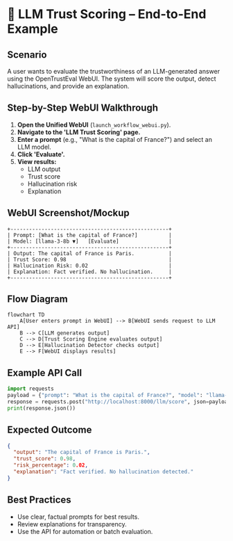 # 🤖 LLM Trust Scoring – End-to-End Example

## Scenario
A user wants to evaluate the trustworthiness of an LLM-generated answer using the OpenTrustEval WebUI. The system will score the output, detect hallucinations, and provide an explanation.

## Step-by-Step WebUI Walkthrough
1. **Open the Unified WebUI** (`launch_workflow_webui.py`).
2. **Navigate to the 'LLM Trust Scoring' page.**
3. **Enter a prompt** (e.g., "What is the capital of France?") and select an LLM model.
4. **Click 'Evaluate'.**
5. **View results:**
   - LLM output
   - Trust score
   - Hallucination risk
   - Explanation

## WebUI Screenshot/Mockup
```
+---------------------------------------------------+
| Prompt: [What is the capital of France?]          |
| Model: [llama-3-8b ▼]   [Evaluate]                |
+---------------------------------------------------+
| Output: The capital of France is Paris.           |
| Trust Score: 0.98                                 |
| Hallucination Risk: 0.02                          |
| Explanation: Fact verified. No hallucination.     |
+---------------------------------------------------+
```

## Flow Diagram
```mermaid
flowchart TD
    A[User enters prompt in WebUI] --> B[WebUI sends request to LLM API]
    B --> C[LLM generates output]
    C --> D[Trust Scoring Engine evaluates output]
    D --> E[Hallucination Detector checks output]
    E --> F[WebUI displays results]
```

## Example API Call
```python
import requests
payload = {"prompt": "What is the capital of France?", "model": "llama-3-8b"}
response = requests.post("http://localhost:8000/llm/score", json=payload)
print(response.json())
```

## Expected Outcome
```json
{
  "output": "The capital of France is Paris.",
  "trust_score": 0.98,
  "risk_percentage": 0.02,
  "explanation": "Fact verified. No hallucination detected."
}
```

## Best Practices
- Use clear, factual prompts for best results.
- Review explanations for transparency.
- Use the API for automation or batch evaluation. 